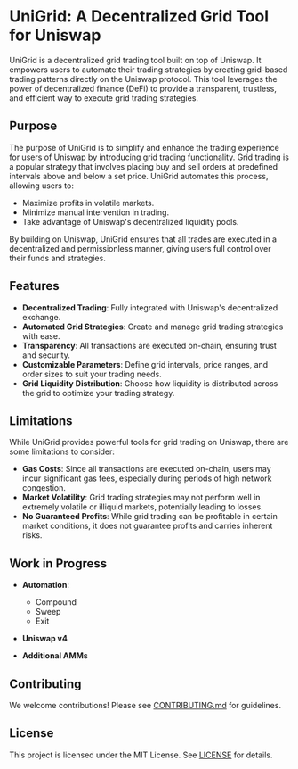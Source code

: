 # UniGrid: A Decentralized Grid Tool for Uniswap

UniGrid is a decentralized grid trading tool built on top of Uniswap. It empowers users to automate their trading strategies by creating grid-based trading patterns directly on the Uniswap protocol. This tool leverages the power of decentralized finance (DeFi) to provide a transparent, trustless, and efficient way to execute grid trading strategies.

## Purpose

The purpose of UniGrid is to simplify and enhance the trading experience for users of Uniswap by introducing grid trading functionality. Grid trading is a popular strategy that involves placing buy and sell orders at predefined intervals above and below a set price. UniGrid automates this process, allowing users to:

- Maximize profits in volatile markets.
- Minimize manual intervention in trading.
- Take advantage of Uniswap's decentralized liquidity pools.

By building on Uniswap, UniGrid ensures that all trades are executed in a decentralized and permissionless manner, giving users full control over their funds and strategies.

## Features

- **Decentralized Trading**: Fully integrated with Uniswap's decentralized exchange.
- **Automated Grid Strategies**: Create and manage grid trading strategies with ease.
- **Transparency**: All transactions are executed on-chain, ensuring trust and security.
- **Customizable Parameters**: Define grid intervals, price ranges, and order sizes to suit your trading needs.
- **Grid Liquidity Distribution**: Choose how liquidity is distributed across the grid to optimize your trading strategy.

## Limitations

While UniGrid provides powerful tools for grid trading on Uniswap, there are some limitations to consider:

- **Gas Costs**: Since all transactions are executed on-chain, users may incur significant gas fees, especially during periods of high network congestion.
- **Market Volatility**: Grid trading strategies may not perform well in extremely volatile or illiquid markets, potentially leading to losses.
- **No Guaranteed Profits**: While grid trading can be profitable in certain market conditions, it does not guarantee profits and carries inherent risks.

## Work in Progress

- **Automation**:
  - Compound
  - Sweep
  - Exit

- **Uniswap v4**
- **Additional AMMs**


## Contributing

We welcome contributions! Please see [CONTRIBUTING.md](CONTRIBUTING.md) for guidelines.

## License

This project is licensed under the MIT License. See [LICENSE](LICENSE) for details.